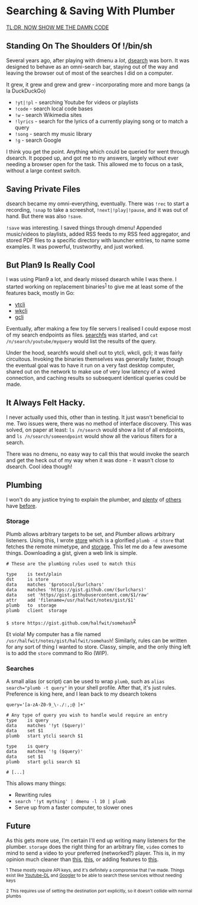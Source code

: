 # Searching & Saving With Plumber

[TL;DR, NOW SHOW ME THE DAMN CODE](https://halfwit.github.io/searching.html#plumbing)

## Standing On The Shoulders Of !/bin/sh

Several years ago, after playing with dmenu a _lot_, [dsearch](https://github.com/halfwit/dsearch) was born. It was designed to behave as an omni-search bar, staying out of the way and leaving the browser out of most of the searches I did on a computer. 

It grew, it grew and grew and grew - incorporating more and more bangs (a la DuckDuckGo)
- `!yt|!pl` - searching Youtube for videos or playlists
- `!code` - search local code bases
- `!w` - search Wikimedia sites
- `!lyrics` - search for the lyrics of a currently playing song or to match a query
- `!song` - search my music library
- `!g` - search Google

I think you get the point. Anything which could be queried for went through dsearch. It popped up, and got me to my answers, largely without ever needing a browser open for the task. This allowed me to focus on a task, without a large context switch.

## Saving Private Files

dsearch became my omni-everything, eventually. There was `!rec` to start a recording, `!snap` to take a screeshot, `!next|!play|!pause`, and it was out of hand. But there was also `!save`.

`!save` was interesting. I saved things through dmenu! Appended music/videos to playlists, added RSS feeds to my RSS feed aggregator, and stored PDF files to a specific directory with launcher entries, to name some examples. It was powerful, trustworthy, and just worked. 

## But Plan9 Is Really Cool

I was using Plan9 a lot, and dearly missed dsearch while I was there. I started working on replacement binaries<sup>[1](#disclaimer)</sup> to give me at least some of the features back, mostly in Go:
- [ytcli](https://github.com/halfwit/ytcli)
- [wkcli](https://github.com/halfwit/wkcli)
- [gcli](https://github.com/halfwit/gcli)

Eventually, after making a few toy file servers I realised I could expose most of my search endpoints as files. [searchfs](https://github.com/halfwit/searchfs) was started, and `cat /n/search/youtube/myquery` would list the results of the query. 

Under the hood, searchfs would shell out to ytcli, wkcli, gcli; it was fairly circuitous. Invoking the binaries themselves was generally faster, though the eventual goal was to have it run on a very fast desktop computer, shared out on the network to make use of very low latency of a wired connection, and caching results so subsequent identical queries could be made. 

## It Always Felt Hacky.

I never actually used this, other than in testing. It just wasn't beneficial to me. Two issues were, there was no method of interface discovery. This was solved, on paper at least: `ls /n/search` would show a list of all endpoints, and `ls /n/search/someendpoint` would show all the various filters for a search. 

There was no dmenu, no easy way to call this that would invoke the search and get the heck out of my way when it was done - it wasn't close to dsearch. Cool idea though!

## Plumbing

I won't do any justice trying to explain the plumber, and [plenty](https://mostlymaths.net/2013/04/just-as-mario-using-plan9-plumber.html/) of [others](http://doc.cat-v.org/plan_9/4th_edition/papers/plumb) have [before](https://9fans.github.io/plan9port/). 

### Storage 

Plumb allows arbitrary targets to be set, and Plumber allows arbitrary listeners. Using this, I wrote [store](https://github.com/halfwit/store) which is a glorified `plumb -d store` that fetches the remote mimetype, and [storage](https://github.com/halfwit/storage). This let me do a few awesome things. Downloading a gist, given a web link is simple.

```
# These are the plumbing rules used to match this

type	is text/plain
dst     is store
data	matches	'$protocol/$urlchars'
data	matches	'https://gist.github.com/($urlchars)'
data	set	'https//gist.githubusercontent.com/$1/raw'
attr	add	'filename=/usr/halfwit/notes/gist/$1'
plumb	to	storage
plumb	client	storage
```

`$ store https://gist.github.com/halfwit/somehash`<sup>[2](#destination)</sup>

Et viola! My computer has a file named `/usr/halfwit/notes/gist/halfwit/somehash`! Similarly, rules can be written for any sort of thing I wanted to store. Classy, simple, and the only thing left is to add the `store` command to Rio (WIP).

### Searches

A small alias (or script) can be used to wrap `plumb`, such as `alias search="plumb -t query"` in your shell profile. After that, it's just rules. Preference is king here, and I lean back to my dsearch tokens

```
query='[a-zA-Z0-9_\-./:,;@ ]+'

# Any type of query you wish to handle would require an entry
type    is query
data    matches '!yt ($query)'
data    set $1
plumb   start ytcli search $1

type    is query
data    matches '!g ($query)'
data    set $1
plumb   start gcli search $1

# [...]
```

This allows many things: 
- Rewriting rules
- `search '!yt mything' | dmenu -l 10 | plumb`
- Serve up from a faster computer, to slower ones

## Future
As this gets more use, I'm certain I'll end up writing many listeners for the plumber. `storage` does the right thing for an arbitrary file, `video` comes to mind to send a video to your preferred (networked?) player. This is, in my opinion much cleaner than [this](https://github.com/halfwit/dotfiles/blob/master/dsearch/handlersrc), [this](https://github.com/halfwit/dsearch/blob/master/youtube/savepl), or adding features to [this](https://github.com/halfwit/dsearch/blob/master/dsearch).


<small><a name="disclaimer">1</a> These mostly require API keys, and it's definitely a compromise that I've made. Things exist like [Youtube-DL](https://ytdl-org.github.io/youtube-dl/index.html) and [Googler](https://github.com/jarun/googler) to be able to search these services without needing keys</small>

<small><a name="destination">2</a> This requires use of setting the destination port explicitly, so it doesn't collide with normal plumbs</small>